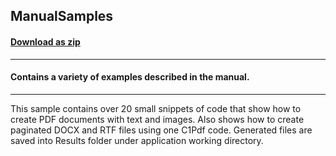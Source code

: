 ## ManualSamples
#### [Download as zip](https://grapecity.github.io/DownGit/#/home?url=https://github.com/GrapeCity/ComponentOne-Service-Components-Samples/tree/master/Pdf/ManualSamples)
____
#### Contains a variety of examples described in the manual.
____
This sample contains over 20 small snippets of code that show how to create PDF documents with text and images.
Also shows how to create paginated DOCX and RTF files using one C1Pdf code. 
Generated files are saved into Results folder under application working directory.

